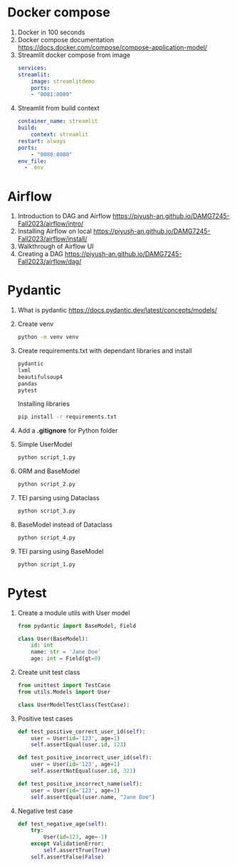 # Docker compose
1. Docker in 100 seconds
1. Docker compose documentation https://docs.docker.com/compose/compose-application-model/ 
1. Streamlit docker compose from image
    ```yaml
    services:
    streamlit:
        image: streamlitdemo
        ports:
        - "8081:8080"
    ```
1. Streamlit from build context
    ```yaml
    container_name: streamlit
    build:
        context: streamlit
    restart: always
    ports:
        - "8080:8080"
    env_file:
      - .env
    ``` 

# Airflow
1. Introduction to DAG and Airflow https://piyush-an.github.io/DAMG7245-Fall2023/airflow/intro/ 
1. Installing Airflow on local https://piyush-an.github.io/DAMG7245-Fall2023/airflow/install/
1. Walkthrough of Airflow UI
1. Creating a DAG https://piyush-an.github.io/DAMG7245-Fall2023/airflow/dag/ 

# Pydantic


1. What is pydantic https://docs.pydantic.dev/latest/concepts/models/ 
1. Create venv
    ```bash
    python -m venv venv
    ```
1. Create requirements.txt with dependant libraries and install 
    ```bash
    pydantic
    lxml
    beautifulsoup4
    pandas
    pytest
    ```
    Installing libraries
    ```bash
    pip install -r requirements.txt
    ```
1. Add a **.gitignore** for Python folder

1. Simple UserModel
    ```bash
    python script_1.py
    ```
1. ORM and BaseModel
    ```bash
    python script_2.py
    ```
1. TEI parsing using Dataclass
    ```bash
    python script_3.py
    ```
1. BaseModel instead of Dataclass
    ```bash
    python script_4.py
    ```
1. TEI parsing using BaseModel
    ```bash
    python script_1.py
    ```


# Pytest

1. Create a module utils with User model
    ```python
    from pydantic import BaseModel, Field

    class User(BaseModel):
        id: int
        name: str = 'Jane Doe'
        age: int = Field(gt=0)
    ```
2. Create unit test class
    ```python
    from unittest import TestCase
    from utils.Models import User

    class UserModelTestClass(TestCase):    
    ```
3. Positive test cases
    ```python
    def test_positive_correct_user_id(self):
        user = User(id='123', age=1)
        self.assertEqual(user.id, 123)
    
    def test_positive_incorrect_user_id(self):
        user = User(id='123', age=1)
        self.assertNotEqual(user.id, 321)
    
    def test_positive_incorrect_name(self):
        user = User(id='123', age=1)
        self.assertEqual(user.name, "Jane Doe")
    ```
4. Negative test case
    ```python
    def test_negative_age(self):
        try:
            User(id=123, age=-1)
        except ValidationError:
            self.assertTrue(True)
        self.assertFalse(False)
    ```
